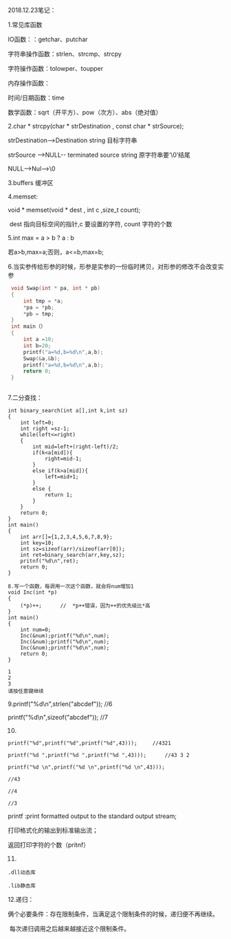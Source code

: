 2018.12.23笔记：

1.常见库函数

  IO函数：：getchar、putchar

  字符串操作函数：strlen、strcmp、strcpy

  字符操作函数：tolowper、toupper

  内存操作函数：

  时间/日期函数：time

  数学函数：sqrt（开平方）、pow（次方）、abs（绝对值）

2.char * strcpy(char * strDestination , const char * strSource);

strDestination-->Destination string 目标字符串

strSource -->NULL-- terminated source string 原字符串要‘\0’结尾

NULL-->Nul-->\0

3.buffers   缓冲区

4.memset:

   void * memset(void * dest , int c ,size_t count);

​                             dest 指向目标空间的指针,c 要设置的字符, count 字符的个数

5.int max = a > b ? a : b

若a>b,max=a;否则，a<=b,max=b;

6.当实参传给形参的时候，形参是实参的一份临时拷贝，对形参的修改不会改变实参

```c
 void Swap(int * pa, int * pb)
 {
     int tmp = *a;
     *pa = *pb;
     *pb = tmp;
 }
 int main（）
 {
     int a =10;
     int b=20;
     printf("a=%d,b=%d\n",a,b);
     Swap(&a,&b);
     printf("a=%d,b=%d\n",a,b);
     return 0;
 }



```

7.二分查找：

```
int binary_search(int a[],int k,int sz)
{
    int left=0;
    int right =sz-1;
    while(left<=right)
    {
        int mid=left+(right-left)/2;
        if(k<a[mid]){
            right=mid-1;
        }
        else if(k>a[mid]){
            left=mid+1;
        }
        else {
            return 1; 
        }
    }
    return 0;
}
int main()
{
    int arr[]={1,2,3,4,5,6,7,8,9};
    int key=10;
    int sz=sizeof(arr)/sizeof(arr[0]);
    int ret=binary_search(arr,key,sz);
    pritnf("%d\n",ret);
    return 0;
}
```

```
8.写一个函数，每调用一次这个函数，就会将num增加1
void Inc(int *p)
{
    (*p)++;      //  *p++错误，因为++的优先级比*高
}
int main()
{
    int num=0;
    Inc(&num);printf("%d\n",num);
    Inc(&num);printf("%d\n",num);
    Inc(&num);printf("%d\n",num);
    return 0;
}
```

```
1
2
3
请按任意键继续
```

9.printf("%d\n",strlen("abcdef"));        //6

   printf("%d\n",sizeof("abcdef"));        //7

10.

```
printf("%d",printf("%d",printf("%d",43)));     //4321
```

```
printf("%d ",printf("%d ",printf("%d ",43)));      //43 3 2
```

```
printf("%d \n",printf("%d \n",printf("%d \n",43)));  

//43

//4

//3
```

printf   :print formatted output to the standard output stream;

打印格式化的输出到标准输出流； 

返回打印字符的个数（pritnf）

11.

```
.dll动态库
```

```
.lib静态库
```

12.递归：

俩个必要条件：存在限制条件，当满足这个限制条件的时候，递归便不再继续。

​                          每次递归调用之后越来越接近这个限制条件。